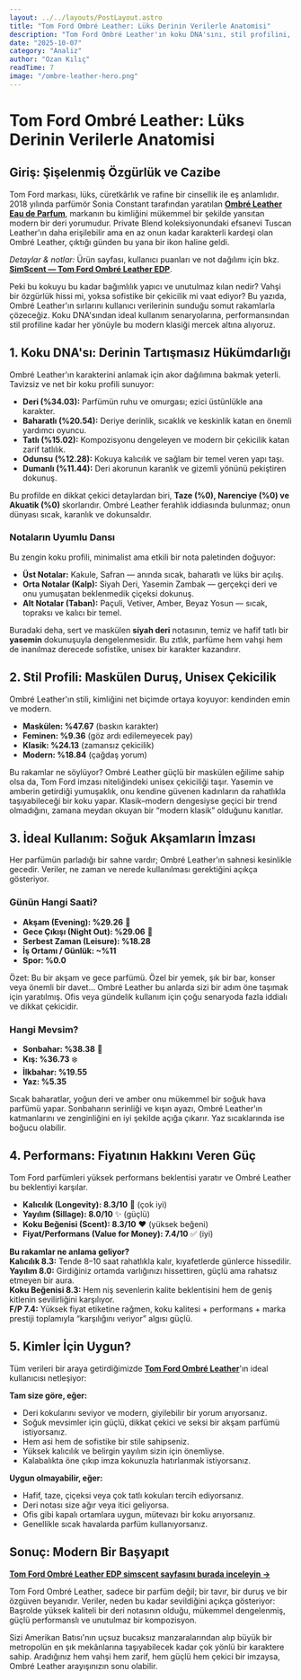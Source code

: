 ```yaml
---
layout: ../../layouts/PostLayout.astro
title: "Tom Ford Ombré Leather: Lüks Derinin Verilerle Anatomisi"
description: "Tom Ford Ombré Leather'ın koku DNA'sını, stil profilini, ideal kullanımını ve performansını kullanıcı verileriyle analiz eden kapsamlı inceleme."
date: "2025-10-07"
category: "Analiz"
author: "Ozan Kılıç"
readTime: 7
image: "/ombre-leather-hero.png"
---
```


# Tom Ford Ombré Leather: Lüks Derinin Verilerle Anatomisi

## Giriş: Şişelenmiş Özgürlük ve Cazibe

Tom Ford markası, lüks, cüretkârlık ve rafine bir cinsellik ile eş anlamlıdır. 2018 yılında parfümör Sonia Constant tarafından yaratılan **[Ombré Leather Eau de Parfum](www.simscent.com/p/tom-ford/ombre-leather-2018-eau-de-parfum)**, markanın bu kimliğini mükemmel bir şekilde yansıtan modern bir deri yorumudur. Private Blend koleksiyonundaki efsanevi Tuscan Leather'ın daha erişilebilir ama en az onun kadar karakterli kardeşi olan Ombré Leather, çıktığı günden bu yana bir ikon haline geldi.

*Detaylar & notlar:* Ürün sayfası, kullanıcı puanları ve not dağılımı için bkz. **[SimScent — Tom Ford Ombré Leather EDP](www.simscent.com/p/tom-ford/ombre-leather-2018-eau-de-parfum)**.

Peki bu kokuyu bu kadar bağımlılık yapıcı ve unutulmaz kılan nedir? Vahşi bir özgürlük hissi mi, yoksa sofistike bir çekicilik mi vaat ediyor? Bu yazıda, Ombré Leather'ın sırlarını kullanıcı verilerinin sunduğu somut rakamlarla çözeceğiz. Koku DNA'sından ideal kullanım senaryolarına, performansından stil profiline kadar her yönüyle bu modern klasiği mercek altına alıyoruz.

## 1. Koku DNA'sı: Derinin Tartışmasız Hükümdarlığı

Ombré Leather'ın karakterini anlamak için akor dağılımına bakmak yeterli. Tavizsiz ve net bir koku profili sunuyor:

- **Deri (%34.03):** Parfümün ruhu ve omurgası; ezici üstünlükle ana karakter.
- **Baharatlı (%20.54):** Deriye derinlik, sıcaklık ve keskinlik katan en önemli yardımcı oyuncu.
- **Tatlı (%15.02):** Kompozisyonu dengeleyen ve modern bir çekicilik katan zarif tatlılık.
- **Odunsu (%12.28):** Kokuya kalıcılık ve sağlam bir temel veren yapı taşı.
- **Dumanlı (%11.44):** Deri akorunun karanlık ve gizemli yönünü pekiştiren dokunuş.

Bu profilde en dikkat çekici detaylardan biri, **Taze (%0), Narenciye (%0) ve Akuatik (%0)** skorlarıdır. Ombré Leather ferahlık iddiasında bulunmaz; onun dünyası sıcak, karanlık ve dokunsaldır.

### Notaların Uyumlu Dansı

Bu zengin koku profili, minimalist ama etkili bir nota paletinden doğuyor:

- **Üst Notalar:** Kakule, Safran — anında sıcak, baharatlı ve lüks bir açılış.
- **Orta Notalar (Kalp):** Siyah Deri, Yasemin Zambak — gerçekçi deri ve onu yumuşatan beklenmedik çiçeksi dokunuş.
- **Alt Notalar (Taban):** Paçuli, Vetiver, Amber, Beyaz Yosun — sıcak, topraksı ve kalıcı bir temel.

Buradaki deha, sert ve maskülen **siyah deri** notasının, temiz ve hafif tatlı bir **yasemin** dokunuşuyla dengelenmesidir. Bu zıtlık, parfüme hem vahşi hem de inanılmaz derecede sofistike, unisex bir karakter kazandırır.

## 2. Stil Profili: Maskülen Duruş, Unisex Çekicilik

Ombré Leather'ın stili, kimliğini net biçimde ortaya koyuyor: kendinden emin ve modern.

- **Maskülen: %47.67** (baskın karakter)
- **Feminen: %9.36** (göz ardı edilemeyecek pay)
- **Klasik: %24.13** (zamansız çekicilik)
- **Modern: %18.84** (çağdaş yorum)

Bu rakamlar ne söylüyor? Ombré Leather güçlü bir maskülen eğilime sahip olsa da, Tom Ford imzası niteliğindeki unisex çekiciliği taşır. Yasemin ve amberin getirdiği yumuşaklık, onu kendine güvenen kadınların da rahatlıkla taşıyabileceği bir koku yapar. Klasik–modern dengesiyse geçici bir trend olmadığını, zamana meydan okuyan bir “modern klasik” olduğunu kanıtlar.

## 3. İdeal Kullanım: Soğuk Akşamların İmzası

Her parfümün parladığı bir sahne vardır; Ombré Leather'ın sahnesi kesinlikle gecedir. Veriler, ne zaman ve nerede kullanılması gerektiğini açıkça gösteriyor.

### Günün Hangi Saati?

- **Akşam (Evening): %29.26** 🌙
- **Gece Çıkışı (Night Out): %29.06** 🌃
- **Serbest Zaman (Leisure): %18.28**
- **İş Ortamı / Günlük: ~%11**
- **Spor: %0.0**

Özet: Bu bir akşam ve gece parfümü. Özel bir yemek, şık bir bar, konser veya önemli bir davet… Ombré Leather bu anlarda sizi bir adım öne taşımak için yaratılmış. Ofis veya gündelik kullanım için çoğu senaryoda fazla iddialı ve dikkat çekicidir.

### Hangi Mevsim?

- **Sonbahar: %38.38** 🍂
- **Kış: %36.73** ❄️
- **İlkbahar: %19.55**
- **Yaz: %5.35**

Sıcak baharatlar, yoğun deri ve amber onu mükemmel bir soğuk hava parfümü yapar. Sonbaharın serinliği ve kışın ayazı, Ombré Leather'ın katmanlarını ve zenginliğini en iyi şekilde açığa çıkarır. Yaz sıcaklarında ise boğucu olabilir.

## 4. Performans: Fiyatının Hakkını Veren Güç

Tom Ford parfümleri yüksek performans beklentisi yaratır ve Ombré Leather bu beklentiyi karşılar.

- **Kalıcılık (Longevity): 8.3/10** 💪 (çok iyi)
- **Yayılım (Sillage): 8.0/10** ✨ (güçlü)
- **Koku Beğenisi (Scent): 8.3/10** ❤️ (yüksek beğeni)
- **Fiyat/Performans (Value for Money): 7.4/10** ✅ (iyi)

**Bu rakamlar ne anlama geliyor?**  
**Kalıcılık 8.3:** Tende 8–10 saat rahatlıkla kalır, kıyafetlerde günlerce hissedilir.  
**Yayılım 8.0:** Girdiğiniz ortamda varlığınızı hissettiren, güçlü ama rahatsız etmeyen bir aura.  
**Koku Beğenisi 8.3:** Hem niş sevenlerin kalite beklentisini hem de geniş kitlenin sevilirliğini karşılıyor.  
**F/P 7.4:** Yüksek fiyat etiketine rağmen, koku kalitesi + performans + marka prestiji toplamıyla “karşılığını veriyor” algısı güçlü.

## 5. Kimler İçin Uygun?

Tüm verileri bir araya getirdiğimizde **[Tom Ford Ombré Leather](www.simscent.com/p/tom-ford/ombre-leather-2018-eau-de-parfum)**'ın ideal kullanıcısı netleşiyor:

**Tam size göre, eğer:**

- Deri kokularını seviyor ve modern, giyilebilir bir yorum arıyorsanız.
- Soğuk mevsimler için güçlü, dikkat çekici ve seksi bir akşam parfümü istiyorsanız.
- Hem asi hem de sofistike bir stile sahipseniz.
- Yüksek kalıcılık ve belirgin yayılım sizin için önemliyse.
- Kalabalıkta öne çıkıp imza kokunuzla hatırlanmak istiyorsanız.

**Uygun olmayabilir, eğer:**

- Hafif, taze, çiçeksi veya çok tatlı kokuları tercih ediyorsanız.
- Deri notası size ağır veya itici geliyorsa.
- Ofis gibi kapalı ortamlara uygun, mütevazı bir koku arıyorsanız.
- Genellikle sıcak havalarda parfüm kullanıyorsanız.

## Sonuç: Modern Bir Başyapıt

**[Tom Ford Ombré Leather EDP simscent sayfasını burada inceleyin →](www.simscent.com/p/tom-ford/ombre-leather-2018-eau-de-parfum)**

Tom Ford Ombré Leather, sadece bir parfüm değil; bir tavır, bir duruş ve bir özgüven beyanıdır. Veriler, neden bu kadar sevildiğini açıkça gösteriyor: Başrolde yüksek kaliteli bir deri notasının olduğu, mükemmel dengelenmiş, güçlü performanslı ve unutulmaz bir kompozisyon.

Sizi Amerikan Batısı'nın uçsuz bucaksız manzaralarından alıp büyük bir metropolün en şık mekânlarına taşıyabilecek kadar çok yönlü bir karaktere sahip. Aradığınız hem vahşi hem zarif, hem güçlü hem çekici bir imzaysa, Ombré Leather arayışınızın sonu olabilir.

